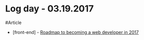 # Log day - 03.19.2017

#Article
- [front-end] - [Roadmap to becoming a web developer in 2017](https://github.com/kamranahmedse/developer-roadmap)
